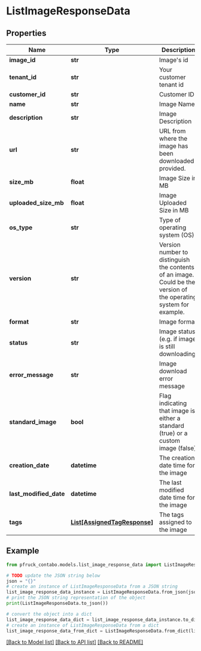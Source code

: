 # ListImageResponseData


## Properties

Name | Type | Description | Notes
------------ | ------------- | ------------- | -------------
**image_id** | **str** | Image&#39;s id | 
**tenant_id** | **str** | Your customer tenant id | 
**customer_id** | **str** | Customer ID | 
**name** | **str** | Image Name | 
**description** | **str** | Image Description | 
**url** | **str** | URL from where the image has been downloaded / provided. | 
**size_mb** | **float** | Image Size in MB | 
**uploaded_size_mb** | **float** | Image Uploaded Size in MB | 
**os_type** | **str** | Type of operating system (OS) | 
**version** | **str** | Version number to distinguish the contents of an image. Could be the version of the operating system for example. | 
**format** | **str** | Image format | 
**status** | **str** | Image status (e.g. if image is still downloading) | 
**error_message** | **str** | Image download error message | 
**standard_image** | **bool** | Flag indicating that image is either a standard (true) or a custom image (false) | 
**creation_date** | **datetime** | The creation date time for the image | 
**last_modified_date** | **datetime** | The last modified date time for the image | 
**tags** | [**List[AssignedTagResponse]**](AssignedTagResponse.md) | The tags assigned to the image | 

## Example

```python
from pfruck_contabo.models.list_image_response_data import ListImageResponseData

# TODO update the JSON string below
json = "{}"
# create an instance of ListImageResponseData from a JSON string
list_image_response_data_instance = ListImageResponseData.from_json(json)
# print the JSON string representation of the object
print(ListImageResponseData.to_json())

# convert the object into a dict
list_image_response_data_dict = list_image_response_data_instance.to_dict()
# create an instance of ListImageResponseData from a dict
list_image_response_data_from_dict = ListImageResponseData.from_dict(list_image_response_data_dict)
```
[[Back to Model list]](../README.md#documentation-for-models) [[Back to API list]](../README.md#documentation-for-api-endpoints) [[Back to README]](../README.md)


